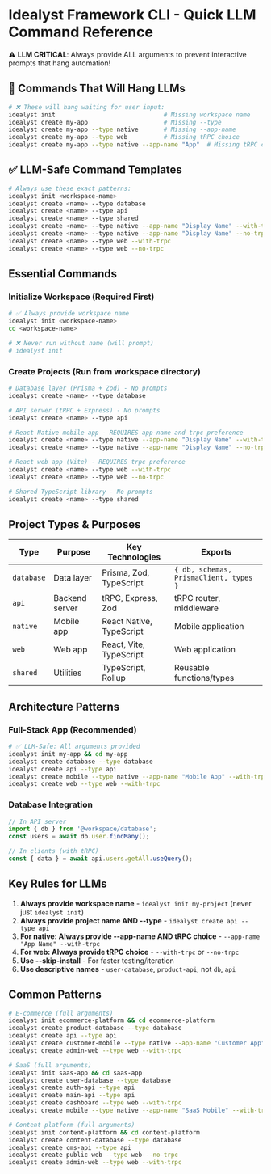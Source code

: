 # Idealyst Framework CLI - Quick LLM Command Reference

⚠️ **LLM CRITICAL**: Always provide ALL arguments to prevent interactive prompts that hang automation!

## 🚨 Commands That Will Hang LLMs
```bash
# ❌ These will hang waiting for user input:
idealyst init                              # Missing workspace name
idealyst create my-app                     # Missing --type
idealyst create my-app --type native       # Missing --app-name
idealyst create my-app --type web          # Missing tRPC choice
idealyst create my-app --type native --app-name "App"  # Missing tRPC choice
```

## ✅ LLM-Safe Command Templates
```bash
# Always use these exact patterns:
idealyst init <workspace-name>
idealyst create <name> --type database
idealyst create <name> --type api  
idealyst create <name> --type shared
idealyst create <name> --type native --app-name "Display Name" --with-trpc
idealyst create <name> --type native --app-name "Display Name" --no-trpc
idealyst create <name> --type web --with-trpc
idealyst create <name> --type web --no-trpc
```

## Essential Commands

### Initialize Workspace (Required First)
```bash
# ✅ Always provide workspace name
idealyst init <workspace-name>
cd <workspace-name>

# ❌ Never run without name (will prompt)
# idealyst init
```

### Create Projects (Run from workspace directory)
```bash
# Database layer (Prisma + Zod) - No prompts
idealyst create <name> --type database

# API server (tRPC + Express) - No prompts  
idealyst create <name> --type api

# React Native mobile app - REQUIRES app-name and trpc preference
idealyst create <name> --type native --app-name "Display Name" --with-trpc
idealyst create <name> --type native --app-name "Display Name" --no-trpc

# React web app (Vite) - REQUIRES trpc preference
idealyst create <name> --type web --with-trpc
idealyst create <name> --type web --no-trpc

# Shared TypeScript library - No prompts
idealyst create <name> --type shared
```

## Project Types & Purposes

| Type | Purpose | Key Technologies | Exports |
|------|---------|------------------|---------|
| `database` | Data layer | Prisma, Zod, TypeScript | `{ db, schemas, PrismaClient, types }` |
| `api` | Backend server | tRPC, Express, Zod | tRPC router, middleware |
| `native` | Mobile app | React Native, TypeScript | Mobile application |
| `web` | Web app | React, Vite, TypeScript | Web application |
| `shared` | Utilities | TypeScript, Rollup | Reusable functions/types |

## Architecture Patterns

### Full-Stack App (Recommended)
```bash
# ✅ LLM-Safe: All arguments provided
idealyst init my-app && cd my-app
idealyst create database --type database
idealyst create api --type api
idealyst create mobile --type native --app-name "Mobile App" --with-trpc
idealyst create web --type web --with-trpc
```

### Database Integration
```typescript
// In API server
import { db } from '@workspace/database';
const users = await db.user.findMany();

// In clients (with tRPC)
const { data } = await api.users.getAll.useQuery();
```

## Key Rules for LLMs
1. **Always provide workspace name** - `idealyst init my-project` (never just `idealyst init`)
2. **Always provide project name AND --type** - `idealyst create api --type api` 
3. **For native: Always provide --app-name AND tRPC choice** - `--app-name "App Name" --with-trpc`
4. **For web: Always provide tRPC choice** - `--with-trpc` or `--no-trpc`
5. **Use --skip-install** - For faster testing/iteration
6. **Use descriptive names** - `user-database`, `product-api`, not `db`, `api`

## Common Patterns
```bash
# E-commerce (full arguments)
idealyst init ecommerce-platform && cd ecommerce-platform
idealyst create product-database --type database
idealyst create api --type api
idealyst create customer-mobile --type native --app-name "Customer App" --with-trpc
idealyst create admin-web --type web --with-trpc

# SaaS (full arguments) 
idealyst init saas-app && cd saas-app
idealyst create user-database --type database
idealyst create auth-api --type api
idealyst create main-api --type api
idealyst create dashboard --type web --with-trpc
idealyst create mobile --type native --app-name "SaaS Mobile" --with-trpc

# Content platform (full arguments)
idealyst init content-platform && cd content-platform
idealyst create content-database --type database
idealyst create cms-api --type api
idealyst create public-web --type web --no-trpc
idealyst create admin-web --type web --with-trpc
```
